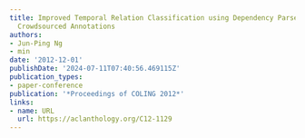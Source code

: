 ```yaml
---
title: Improved Temporal Relation Classification using Dependency Parses and Selective
  Crowdsourced Annotations
authors:
- Jun-Ping Ng
- min
date: '2012-12-01'
publishDate: '2024-07-11T07:40:56.469115Z'
publication_types:
- paper-conference
publication: '*Proceedings of COLING 2012*'
links:
- name: URL
  url: https://aclanthology.org/C12-1129
---
```


